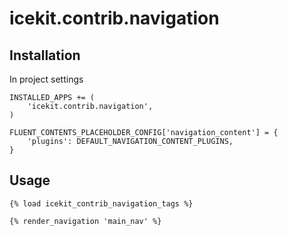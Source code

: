 icekit.contrib.navigation
=========================


Installation
------------

In project settings

```
INSTALLED_APPS += (
    'icekit.contrib.navigation',
)

FLUENT_CONTENTS_PLACEHOLDER_CONFIG['navigation_content'] = {
    'plugins': DEFAULT_NAVIGATION_CONTENT_PLUGINS,
}
```


Usage
-----


```
{% load icekit_contrib_navigation_tags %}

{% render_navigation 'main_nav' %}
```
